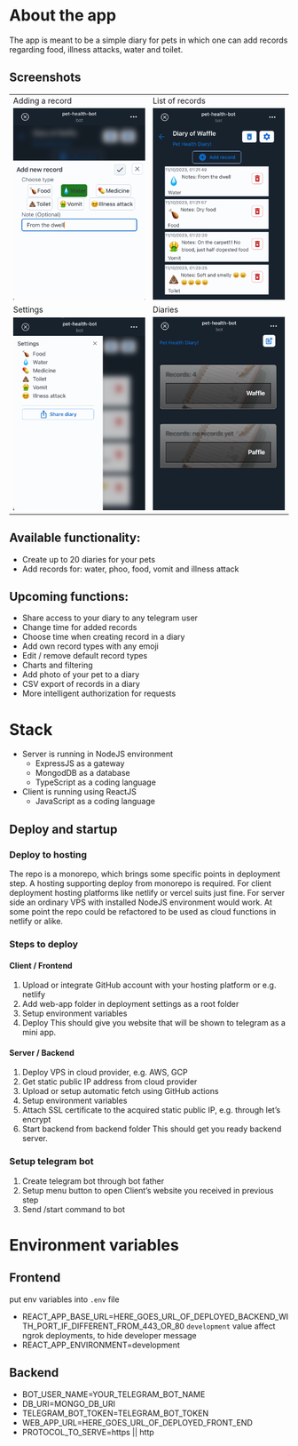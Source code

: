 # About the app
The app is meant to be a simple diary for pets in which one can add records regarding food, illness attacks, water and toilet.
## Screenshots
|||
|----|----|
| Adding a record | List of records | 
|![img.png](assets/add-record.png) | ![img.png](assets/records.png) |
| Settings | Diaries                        |
| ![img.png](assets/settings.png) | ![img.png](assets/diaries.png) |

## Available functionality:
- Create up to 20 diaries for your pets
- Add records for: water, phoo, food, vomit and illness attack

## Upcoming functions:
- Share access to your diary to any telegram user
- Change time for added records
- Choose time when creating record in a diary
- Add own record types with any emoji
- Edit / remove default record types
- Charts and filtering
- Add photo of your pet to a diary
- CSV export of records in a diary
- More intelligent authorization for requests

# Stack
- Server is running in NodeJS environment
    - ExpressJS as a gateway
    - MongodDB as a database
    - TypeScript as a coding language
- Client is running using ReactJS
    - JavaScript as a coding language
## Deploy and startup
### Deploy to hosting
The repo is a monorepo, which brings some specific points in deployment step. A hosting supporting deploy from monorepo is required.
For client deployment hosting platforms like netlify or vercel suits just fine.
For server side an ordinary VPS with installed NodeJS environment would work. At some point the repo could be refactored to be used as cloud functions in netlify or alike.
### Steps to deploy
#### Client / Frontend
1. Upload or integrate GitHub account with your hosting platform or e.g. netlify
2. Add web-app folder in deployment settings as a root folder
3. Setup environment variables
4. Deploy
   This should give you website that will be shown to telegram as a mini app.
#### Server / Backend
1. Deploy VPS in cloud provider, e.g. AWS, GCP
2. Get static public IP address from cloud provider
3. Upload or setup automatic fetch using GitHub actions
4. Setup environment variables
5. Attach SSL certificate to the acquired static public IP, e.g. through let’s encrypt
6. Start backend from backend folder
   This should get you ready backend server.
### Setup telegram bot
1. Create telegram bot through bot father
2. Setup menu button to open Client’s website you received in previous step
3. Send /start command to bot

# Environment variables
## Frontend
put env variables into `.env` file
- REACT_APP_BASE_URL=HERE_GOES_URL_OF_DEPLOYED_BACKEND_WITH_PORT_IF_DIFFERENT_FROM_443_OR_80
`development` value affect ngrok deployments, to hide developer message
- REACT_APP_ENVIRONMENT=development
## Backend
- BOT_USER_NAME=YOUR_TELEGRAM_BOT_NAME
- DB_URI=MONGO_DB_URI
- TELEGRAM_BOT_TOKEN=TELEGRAM_BOT_TOKEN
- WEB_APP_URL=HERE_GOES_URL_OF_DEPLOYED_FRONT_END
- PROTOCOL_TO_SERVE=https || http